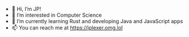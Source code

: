 - 👋 Hi, I’m JP!
- 👀 I’m interested in Computer Science
- 🌱 I’m currently learning Rust and developing Java and JavaScript apps
- 📫 You can reach me at https://jplexer.omg.lol

<!---
jplexer/jplexer is a ✨ special ✨ repository because its `README.md` (this file) appears on your GitHub profile.
You can click the Preview link to take a look at your changes.
--->
